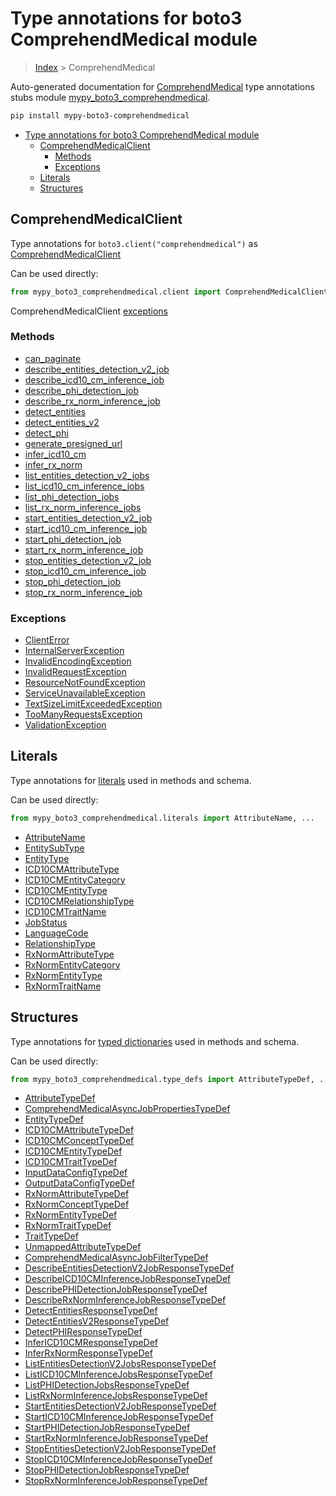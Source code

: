 # Type annotations for boto3 ComprehendMedical module

> [Index](../index.md) > ComprehendMedical

Auto-generated documentation for [ComprehendMedical](https://boto3.amazonaws.com/v1/documentation/api/latest/reference/services/comprehendmedical.html#ComprehendMedical)
type annotations stubs module [mypy_boto3_comprehendmedical](https://pypi.org/project/mypy-boto3-comprehendmedical/).

```bash
pip install mypy-boto3-comprehendmedical
```

- [Type annotations for boto3 ComprehendMedical module](#type-annotations-for-boto3-comprehendmedical-module)
  - [ComprehendMedicalClient](#comprehendmedicalclient)
    - [Methods](#methods)
    - [Exceptions](#exceptions)
  - [Literals](#literals)
  - [Structures](#structures)

## ComprehendMedicalClient

Type annotations for  `boto3.client("comprehendmedical")` as [ComprehendMedicalClient](./client.md)

Can be used directly:

```python
from mypy_boto3_comprehendmedical.client import ComprehendMedicalClient
```


ComprehendMedicalClient [exceptions](./client.md#exceptions)



### Methods
- [can_paginate](./client.md#can-paginate)
- [describe_entities_detection_v2_job](./client.md#describe-entities-detection-v2-job)
- [describe_icd10_cm_inference_job](./client.md#describe-icd10-cm-inference-job)
- [describe_phi_detection_job](./client.md#describe-phi-detection-job)
- [describe_rx_norm_inference_job](./client.md#describe-rx-norm-inference-job)
- [detect_entities](./client.md#detect-entities)
- [detect_entities_v2](./client.md#detect-entities-v2)
- [detect_phi](./client.md#detect-phi)
- [generate_presigned_url](./client.md#generate-presigned-url)
- [infer_icd10_cm](./client.md#infer-icd10-cm)
- [infer_rx_norm](./client.md#infer-rx-norm)
- [list_entities_detection_v2_jobs](./client.md#list-entities-detection-v2-jobs)
- [list_icd10_cm_inference_jobs](./client.md#list-icd10-cm-inference-jobs)
- [list_phi_detection_jobs](./client.md#list-phi-detection-jobs)
- [list_rx_norm_inference_jobs](./client.md#list-rx-norm-inference-jobs)
- [start_entities_detection_v2_job](./client.md#start-entities-detection-v2-job)
- [start_icd10_cm_inference_job](./client.md#start-icd10-cm-inference-job)
- [start_phi_detection_job](./client.md#start-phi-detection-job)
- [start_rx_norm_inference_job](./client.md#start-rx-norm-inference-job)
- [stop_entities_detection_v2_job](./client.md#stop-entities-detection-v2-job)
- [stop_icd10_cm_inference_job](./client.md#stop-icd10-cm-inference-job)
- [stop_phi_detection_job](./client.md#stop-phi-detection-job)
- [stop_rx_norm_inference_job](./client.md#stop-rx-norm-inference-job)




### Exceptions
- [ClientError](./client.md#clienterror)
- [InternalServerException](./client.md#internalserverexception)
- [InvalidEncodingException](./client.md#invalidencodingexception)
- [InvalidRequestException](./client.md#invalidrequestexception)
- [ResourceNotFoundException](./client.md#resourcenotfoundexception)
- [ServiceUnavailableException](./client.md#serviceunavailableexception)
- [TextSizeLimitExceededException](./client.md#textsizelimitexceededexception)
- [TooManyRequestsException](./client.md#toomanyrequestsexception)
- [ValidationException](./client.md#validationexception)










## Literals

Type annotations for [literals](./literals.md) used in methods and schema.

Can be used directly:

```python
from mypy_boto3_comprehendmedical.literals import AttributeName, ...
```

- [AttributeName](./literals.md#attributename)
- [EntitySubType](./literals.md#entitysubtype)
- [EntityType](./literals.md#entitytype)
- [ICD10CMAttributeType](./literals.md#icd10cmattributetype)
- [ICD10CMEntityCategory](./literals.md#icd10cmentitycategory)
- [ICD10CMEntityType](./literals.md#icd10cmentitytype)
- [ICD10CMRelationshipType](./literals.md#icd10cmrelationshiptype)
- [ICD10CMTraitName](./literals.md#icd10cmtraitname)
- [JobStatus](./literals.md#jobstatus)
- [LanguageCode](./literals.md#languagecode)
- [RelationshipType](./literals.md#relationshiptype)
- [RxNormAttributeType](./literals.md#rxnormattributetype)
- [RxNormEntityCategory](./literals.md#rxnormentitycategory)
- [RxNormEntityType](./literals.md#rxnormentitytype)
- [RxNormTraitName](./literals.md#rxnormtraitname)




## Structures


Type annotations for [typed dictionaries](./type_defs.md) used in methods and schema.

Can be used directly:

```python
from mypy_boto3_comprehendmedical.type_defs import AttributeTypeDef, ...
```

- [AttributeTypeDef](./type_defs.md#attributetypedef)
- [ComprehendMedicalAsyncJobPropertiesTypeDef](./type_defs.md#comprehendmedicalasyncjobpropertiestypedef)
- [EntityTypeDef](./type_defs.md#entitytypedef)
- [ICD10CMAttributeTypeDef](./type_defs.md#icd10cmattributetypedef)
- [ICD10CMConceptTypeDef](./type_defs.md#icd10cmconcepttypedef)
- [ICD10CMEntityTypeDef](./type_defs.md#icd10cmentitytypedef)
- [ICD10CMTraitTypeDef](./type_defs.md#icd10cmtraittypedef)
- [InputDataConfigTypeDef](./type_defs.md#inputdataconfigtypedef)
- [OutputDataConfigTypeDef](./type_defs.md#outputdataconfigtypedef)
- [RxNormAttributeTypeDef](./type_defs.md#rxnormattributetypedef)
- [RxNormConceptTypeDef](./type_defs.md#rxnormconcepttypedef)
- [RxNormEntityTypeDef](./type_defs.md#rxnormentitytypedef)
- [RxNormTraitTypeDef](./type_defs.md#rxnormtraittypedef)
- [TraitTypeDef](./type_defs.md#traittypedef)
- [UnmappedAttributeTypeDef](./type_defs.md#unmappedattributetypedef)
- [ComprehendMedicalAsyncJobFilterTypeDef](./type_defs.md#comprehendmedicalasyncjobfiltertypedef)
- [DescribeEntitiesDetectionV2JobResponseTypeDef](./type_defs.md#describeentitiesdetectionv2jobresponsetypedef)
- [DescribeICD10CMInferenceJobResponseTypeDef](./type_defs.md#describeicd10cminferencejobresponsetypedef)
- [DescribePHIDetectionJobResponseTypeDef](./type_defs.md#describephidetectionjobresponsetypedef)
- [DescribeRxNormInferenceJobResponseTypeDef](./type_defs.md#describerxnorminferencejobresponsetypedef)
- [DetectEntitiesResponseTypeDef](./type_defs.md#detectentitiesresponsetypedef)
- [DetectEntitiesV2ResponseTypeDef](./type_defs.md#detectentitiesv2responsetypedef)
- [DetectPHIResponseTypeDef](./type_defs.md#detectphiresponsetypedef)
- [InferICD10CMResponseTypeDef](./type_defs.md#infericd10cmresponsetypedef)
- [InferRxNormResponseTypeDef](./type_defs.md#inferrxnormresponsetypedef)
- [ListEntitiesDetectionV2JobsResponseTypeDef](./type_defs.md#listentitiesdetectionv2jobsresponsetypedef)
- [ListICD10CMInferenceJobsResponseTypeDef](./type_defs.md#listicd10cminferencejobsresponsetypedef)
- [ListPHIDetectionJobsResponseTypeDef](./type_defs.md#listphidetectionjobsresponsetypedef)
- [ListRxNormInferenceJobsResponseTypeDef](./type_defs.md#listrxnorminferencejobsresponsetypedef)
- [StartEntitiesDetectionV2JobResponseTypeDef](./type_defs.md#startentitiesdetectionv2jobresponsetypedef)
- [StartICD10CMInferenceJobResponseTypeDef](./type_defs.md#starticd10cminferencejobresponsetypedef)
- [StartPHIDetectionJobResponseTypeDef](./type_defs.md#startphidetectionjobresponsetypedef)
- [StartRxNormInferenceJobResponseTypeDef](./type_defs.md#startrxnorminferencejobresponsetypedef)
- [StopEntitiesDetectionV2JobResponseTypeDef](./type_defs.md#stopentitiesdetectionv2jobresponsetypedef)
- [StopICD10CMInferenceJobResponseTypeDef](./type_defs.md#stopicd10cminferencejobresponsetypedef)
- [StopPHIDetectionJobResponseTypeDef](./type_defs.md#stopphidetectionjobresponsetypedef)
- [StopRxNormInferenceJobResponseTypeDef](./type_defs.md#stoprxnorminferencejobresponsetypedef)
